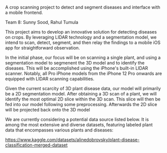 A crop scanning project to detect and segment diseases and interface with a mobile frontend.

Team 8: Sunny Sood, Rahul Tumula

This project aims to develop an innovative solution for detecting diseases on crops. By leveraging LIDAR technology and a segmentation model, we intend to scan, detect, segment, and then relay the findings to a mobile iOS app for straightforward observation.

In the initial phase, our focus will be on scanning a single plant, and using a segmentation model to segmenent the 3D model and to identify the diseases. This will be accomplished using the iPhone's built-in LIDAR scanner. Notably, all Pro iPhone models from the iPhone 12 Pro onwards are equipped with LIDAR scanning capabilities.

Given the current scarcity of 3D plant disease data, our model will primarily be a 2D segmentation model. After obtaining a 3D scan of a plant, we will identify the most optimal 2D slice within the 3D scan. This slice will then be fed into our model following some preprocessing. Afterwards the 2D slice will be projected back onto the 3D model

We are currently considering a potential data source listed below. It is among the most extensive and diverse datasets, featuring labeled plant data that encompasses various plants and diseases:

https://www.kaggle.com/datasets/alinedobrovsky/plant-disease-classification-merged-dataset
